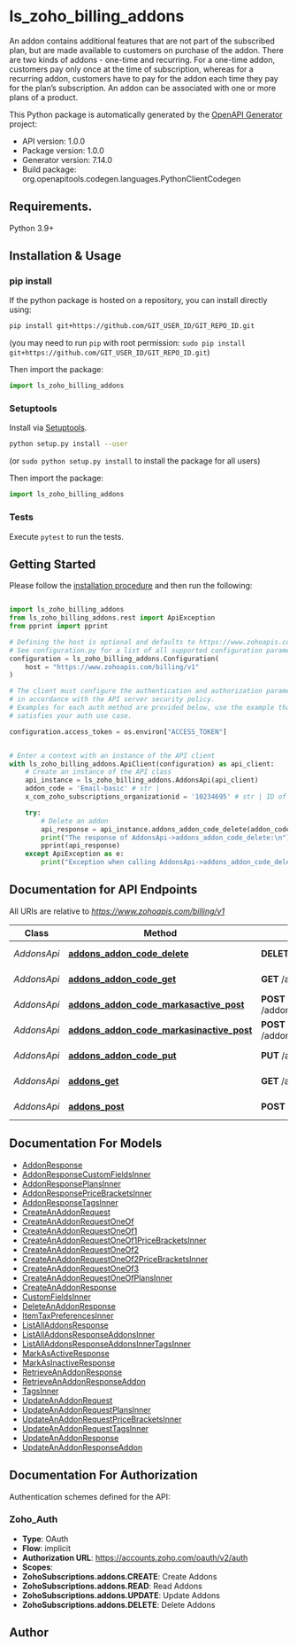 # ls_zoho_billing_addons
An addon contains additional features that are not part of the subscribed plan, but are made available to customers on purchase of the addon. There are two kinds of addons - one-time and recurring. For a one-time addon, customers pay only once at the time of subscription, whereas for a recurring addon, customers have to pay for the addon each time they pay for the plan’s subscription. An addon can be associated with one or more plans of a product.

This Python package is automatically generated by the [OpenAPI Generator](https://openapi-generator.tech) project:

- API version: 1.0.0
- Package version: 1.0.0
- Generator version: 7.14.0
- Build package: org.openapitools.codegen.languages.PythonClientCodegen

## Requirements.

Python 3.9+

## Installation & Usage
### pip install

If the python package is hosted on a repository, you can install directly using:

```sh
pip install git+https://github.com/GIT_USER_ID/GIT_REPO_ID.git
```
(you may need to run `pip` with root permission: `sudo pip install git+https://github.com/GIT_USER_ID/GIT_REPO_ID.git`)

Then import the package:
```python
import ls_zoho_billing_addons
```

### Setuptools

Install via [Setuptools](http://pypi.python.org/pypi/setuptools).

```sh
python setup.py install --user
```
(or `sudo python setup.py install` to install the package for all users)

Then import the package:
```python
import ls_zoho_billing_addons
```

### Tests

Execute `pytest` to run the tests.

## Getting Started

Please follow the [installation procedure](#installation--usage) and then run the following:

```python

import ls_zoho_billing_addons
from ls_zoho_billing_addons.rest import ApiException
from pprint import pprint

# Defining the host is optional and defaults to https://www.zohoapis.com/billing/v1
# See configuration.py for a list of all supported configuration parameters.
configuration = ls_zoho_billing_addons.Configuration(
    host = "https://www.zohoapis.com/billing/v1"
)

# The client must configure the authentication and authorization parameters
# in accordance with the API server security policy.
# Examples for each auth method are provided below, use the example that
# satisfies your auth use case.

configuration.access_token = os.environ["ACCESS_TOKEN"]


# Enter a context with an instance of the API client
with ls_zoho_billing_addons.ApiClient(configuration) as api_client:
    # Create an instance of the API class
    api_instance = ls_zoho_billing_addons.AddonsApi(api_client)
    addon_code = 'Email-basic' # str | 
    x_com_zoho_subscriptions_organizationid = '10234695' # str | ID of the organization

    try:
        # Delete an addon
        api_response = api_instance.addons_addon_code_delete(addon_code, x_com_zoho_subscriptions_organizationid)
        print("The response of AddonsApi->addons_addon_code_delete:\n")
        pprint(api_response)
    except ApiException as e:
        print("Exception when calling AddonsApi->addons_addon_code_delete: %s\n" % e)

```

## Documentation for API Endpoints

All URIs are relative to *https://www.zohoapis.com/billing/v1*

Class | Method | HTTP request | Description
------------ | ------------- | ------------- | -------------
*AddonsApi* | [**addons_addon_code_delete**](docs/AddonsApi.md#addons_addon_code_delete) | **DELETE** /addons/{addon_code} | Delete an addon
*AddonsApi* | [**addons_addon_code_get**](docs/AddonsApi.md#addons_addon_code_get) | **GET** /addons/{addon_code} | Retrieve an addon
*AddonsApi* | [**addons_addon_code_markasactive_post**](docs/AddonsApi.md#addons_addon_code_markasactive_post) | **POST** /addons/{addon_code}/markasactive | Mark as active
*AddonsApi* | [**addons_addon_code_markasinactive_post**](docs/AddonsApi.md#addons_addon_code_markasinactive_post) | **POST** /addons/{addon_code}/markasinactive | Mark as inactive
*AddonsApi* | [**addons_addon_code_put**](docs/AddonsApi.md#addons_addon_code_put) | **PUT** /addons/{addon_code} | Update an addon
*AddonsApi* | [**addons_get**](docs/AddonsApi.md#addons_get) | **GET** /addons | List all addons
*AddonsApi* | [**addons_post**](docs/AddonsApi.md#addons_post) | **POST** /addons | Create an addon


## Documentation For Models

 - [AddonResponse](docs/AddonResponse.md)
 - [AddonResponseCustomFieldsInner](docs/AddonResponseCustomFieldsInner.md)
 - [AddonResponsePlansInner](docs/AddonResponsePlansInner.md)
 - [AddonResponsePriceBracketsInner](docs/AddonResponsePriceBracketsInner.md)
 - [AddonResponseTagsInner](docs/AddonResponseTagsInner.md)
 - [CreateAnAddonRequest](docs/CreateAnAddonRequest.md)
 - [CreateAnAddonRequestOneOf](docs/CreateAnAddonRequestOneOf.md)
 - [CreateAnAddonRequestOneOf1](docs/CreateAnAddonRequestOneOf1.md)
 - [CreateAnAddonRequestOneOf1PriceBracketsInner](docs/CreateAnAddonRequestOneOf1PriceBracketsInner.md)
 - [CreateAnAddonRequestOneOf2](docs/CreateAnAddonRequestOneOf2.md)
 - [CreateAnAddonRequestOneOf2PriceBracketsInner](docs/CreateAnAddonRequestOneOf2PriceBracketsInner.md)
 - [CreateAnAddonRequestOneOf3](docs/CreateAnAddonRequestOneOf3.md)
 - [CreateAnAddonRequestOneOfPlansInner](docs/CreateAnAddonRequestOneOfPlansInner.md)
 - [CreateAnAddonResponse](docs/CreateAnAddonResponse.md)
 - [CustomFieldsInner](docs/CustomFieldsInner.md)
 - [DeleteAnAddonResponse](docs/DeleteAnAddonResponse.md)
 - [ItemTaxPreferencesInner](docs/ItemTaxPreferencesInner.md)
 - [ListAllAddonsResponse](docs/ListAllAddonsResponse.md)
 - [ListAllAddonsResponseAddonsInner](docs/ListAllAddonsResponseAddonsInner.md)
 - [ListAllAddonsResponseAddonsInnerTagsInner](docs/ListAllAddonsResponseAddonsInnerTagsInner.md)
 - [MarkAsActiveResponse](docs/MarkAsActiveResponse.md)
 - [MarkAsInactiveResponse](docs/MarkAsInactiveResponse.md)
 - [RetrieveAnAddonResponse](docs/RetrieveAnAddonResponse.md)
 - [RetrieveAnAddonResponseAddon](docs/RetrieveAnAddonResponseAddon.md)
 - [TagsInner](docs/TagsInner.md)
 - [UpdateAnAddonRequest](docs/UpdateAnAddonRequest.md)
 - [UpdateAnAddonRequestPlansInner](docs/UpdateAnAddonRequestPlansInner.md)
 - [UpdateAnAddonRequestPriceBracketsInner](docs/UpdateAnAddonRequestPriceBracketsInner.md)
 - [UpdateAnAddonRequestTagsInner](docs/UpdateAnAddonRequestTagsInner.md)
 - [UpdateAnAddonResponse](docs/UpdateAnAddonResponse.md)
 - [UpdateAnAddonResponseAddon](docs/UpdateAnAddonResponseAddon.md)


<a id="documentation-for-authorization"></a>
## Documentation For Authorization


Authentication schemes defined for the API:
<a id="Zoho_Auth"></a>
### Zoho_Auth

- **Type**: OAuth
- **Flow**: implicit
- **Authorization URL**: https://accounts.zoho.com/oauth/v2/auth
- **Scopes**: 
 - **ZohoSubscriptions.addons.CREATE**: Create Addons
 - **ZohoSubscriptions.addons.READ**: Read Addons
 - **ZohoSubscriptions.addons.UPDATE**: Update Addons
 - **ZohoSubscriptions.addons.DELETE**: Delete Addons


## Author




